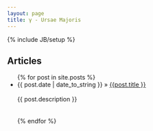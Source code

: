 ```yaml
---
layout: page
title: γ - Ursae Majoris
---
```

{% include JB/setup %}


## Articles

<ul class="posts">
    {% for post in site.posts %}
        <li class="post">
            <span class="date">{{ post.date | date_to_string  }}</span> &raquo;
            <a class="title" href="{{ site.url }}{{ post.url }}">{{post.title }}</a>
            <br>
            <br>
            {{ post.description }}
            <br><br><br>
        </li>
    {% endfor %}
</ul>
